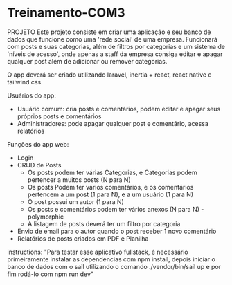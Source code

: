 # Treinamento-COM3
PROJETO
Este projeto consiste em criar uma aplicação e seu banco de dados que funcione como uma 'rede social' de uma empresa. Funcionará com posts e suas categorias, além de filtros por categorias e um sistema de 'níveis de acesso', onde apenas a staff da empresa consiga editar e apagar qualquer post além de adicionar ou remover categorias.

O app deverá ser criado utilizando laravel, inertia + react, react native e tailwind css.

Usuários do app:
- Usuário comum: cria posts e comentários, podem editar e apagar seus próprios posts e comentários
- Administradores: pode apagar qualquer post e comentário, acessa relatórios

Funções do app web:
- Login
- CRUD de Posts
	- Os posts podem ter várias Categorias, e Categorias podem pertencer a muitos posts (N para N)
	- Os posts Podem ter vários comentários, e os comentários pertencem a um post (1 para N), e a um usuário (1 para N)
	- O post possui um autor (1 para N)
	- Os posts e comentários podem ter vários anexos (N para N) - polymorphic
	- A listagem de posts deverá ter um filtro por categoria
- Envio de email para o autor quando o post receber 1 novo comentário
- Relatórios de posts criados em PDF e Planilha

instructions: "Para testar esse aplicativo fullstack, é necessário primeiramente instalar as dependencias com npm install, depois iniciar o banco de dados com o sail utilizando o comando ./vendor/bin/sail up e por fim rodá-lo com npm run dev"
  
